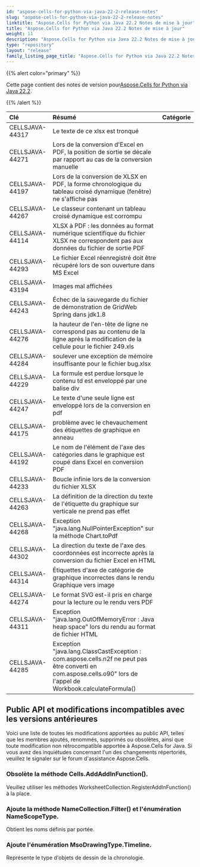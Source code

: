 ```yaml
---
id: "aspose-cells-for-python-via-java-22-2-release-notes"
slug: "aspose-cells-for-python-via-java-22-2-release-notes"
linktitle: "Aspose.Cells for Python via Java 22.2 Notes de mise à jour"
title: "Aspose.Cells for Python via Java 22.2 Notes de mise à jour"
weight: 11
description: "Aspose.Cells for Python via Java 22.2 Notes de mise à jour – the latest updates and fixes."
type: "repository"
layout: "release"
family_listing_page_title: "Aspose.Cells for Python via Java 22.2 Notes de mise à jour"
---
```

{{% alert color="primary" %}}

 Cette page contient des notes de version pour[Aspose.Cells for Python via Java 22.2](https://releases.aspose.com/cells/python-java/new-releases/aspose.cells-for-python-via-java-22.2/).

{{% /alert %}}

|**Clé**|**Résumé**|**Catégorie**|
|:- |:- |:- |
|CELLSJAVA-44317|Le texte de ce xlsx est tronqué|
|CELLSJAVA-44271|Lors de la conversion d'Excel en PDF, la position de sortie se décale par rapport au cas de la conversion manuelle|
|CELLSJAVA-44197|Lors de la conversion de XLSX en PDF, la forme chronologique du tableau croisé dynamique (fenêtre) ne s'affiche pas|
|CELLSJAVA-44267|Le classeur contenant un tableau croisé dynamique est corrompu|
|CELLSJAVA-44114|XLSX à PDF : les données au format numérique scientifique du fichier XLSX ne correspondent pas aux données du fichier de sortie PDF|
|CELLSJAVA-44293|Le fichier Excel réenregistré doit être récupéré lors de son ouverture dans MS Excel|
|CELLSJAVA-43194|Images mal affichées|
|CELLSJAVA-44243|Échec de la sauvegarde du fichier de démonstration de GridWeb Spring dans jdk1.8|
|CELLSJAVA-44276|la hauteur de l'en-tête de ligne ne correspond pas au contenu de la ligne après la modification de la cellule pour le fichier 249.xls|
|CELLSJAVA-44284|soulever une exception de mémoire insuffisante pour le fichier bug.xlsx|
|CELLSJAVA-44229|La formule est perdue lorsque le contenu td est enveloppé par une balise div|
|CELLSJAVA-44247|Le texte d'une seule ligne est enveloppé lors de la conversion en pdf|
|CELLSJAVA-44175| problème avec le chevauchement des étiquettes de graphique en anneau|
|CELLSJAVA-44192|Le nom de l'élément de l'axe des catégories dans le graphique est coupé dans Excel en conversion PDF|
|CELLSJAVA-44233|Boucle infinie lors de la conversion du fichier XLSX|
|CELLSJAVA-44263|La définition de la direction du texte de l'étiquette du graphique sur verticale ne prend pas effet|
|CELLSJAVA-44268| Exception "java.lang.NullPointerException" sur la méthode Chart.toPdf|
|CELLSJAVA-44302|La direction du texte de l'axe des coordonnées est incorrecte après la conversion du fichier Excel en HTML|
|CELLSJAVA-44314|Étiquettes d'axe de catégorie de graphique incorrectes dans le rendu Graphique vers image|
|CELLSJAVA-44274|Le format SVG est-il pris en charge pour la lecture ou le rendu vers PDF|
|CELLSJAVA-44311|Exception "java.lang.OutOfMemoryError : Java heap space" lors du rendu au format de fichier HTML|
|CELLSJAVA-44285|Exception "java.lang.ClassCastException : com.aspose.cells.n2f ne peut pas être converti en com.aspose.cells.o90" lors de l'appel de Workbook.calculateFormula()|

## **Public API et modifications incompatibles avec les versions antérieures**

Voici une liste de toutes les modifications apportées au public API, telles que les membres ajoutés, renommés, supprimés ou obsolètes, ainsi que toute modification non rétrocompatible apportée à Aspose.Cells for Java. Si vous avez des inquiétudes concernant l'un des changements répertoriés, veuillez le signaler sur le forum d'assistance Aspose.Cells.

### **Obsolète la méthode Cells.AddAddInFunction().**

Veuillez utiliser les méthodes WorksheetCollection.RegisterAddInFunction() à la place.

### **Ajoute la méthode NameCollection.Filter() et l'énumération NameScopeType.**

Obtient les noms définis par portée.

### **Ajoute l'énumération MsoDrawingType.Timeline.**

Représente le type d'objets de dessin de la chronologie.
